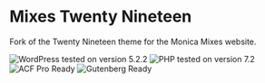 # Mixes Twenty Nineteen

Fork of the Twenty Nineteen theme for the Monica Mixes website.

![WordPress tested on version 5.2.2](https://img.shields.io/badge/WordPress-5.2.2-0073aa.svg?style=flat-square)
![PHP tested on version 7.2](https://img.shields.io/badge/PHP-tested%207.2-8892bf.svg?style=flat-square)
![ACF Pro Ready](https://img.shields.io/badge/ACF%20Pro-ready-00d3ae.svg?style=flat-square)
![Gutenberg Ready](https://img.shields.io/badge/Gutenberg-ready-00a0d2.svg?style=flat-square)
